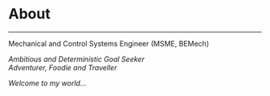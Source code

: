 # About
___
Mechanical and Control Systems Engineer (MSME, BEMech)  

*Ambitious and Deterministic Goal Seeker*  
*Adventurer, Foodie and Traveller*  

*Welcome to my world...*
